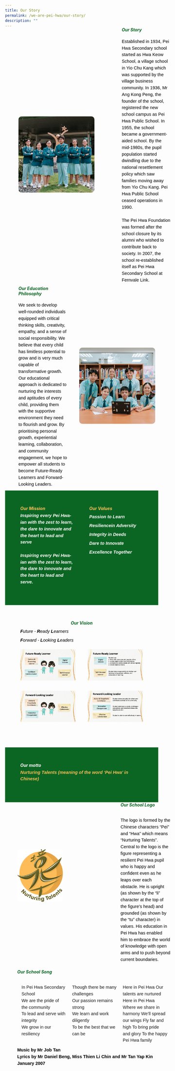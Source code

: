 ```yaml
---
title: Our Story
permalink: /we-are-pei-hwa/our-story/
description: ""
---
```

<div style="margin-top:30px; width:100%; padding: 40px; display: flex; align-items: center;" class="box">&nbsp;
<div style="position: relative; width: 300px; height: 300px; margin-right:40px;" class="container"> 
	<img class="image" alt="Image" style="max-width: 250px; margin-right: 40px;border-radius: 10px" src="https://raw.githubusercontent.com/isomerpages/moe-peihwasec/staging/images/We%20Are%20Pei%20Hwa/peihwa01.png">&nbsp;
	</div>
<div style="flex: 1;" class="content">&nbsp;
	<h6 style="margin-top:-90px;color:#0B6623;"><strong style="color:#0B6623;font-weight:bold;">Our Story</strong></h6>&nbsp;
<p style="margin: -30px 0;font-size:14.5px; line-height:1.5;font-family:sans-serif;color:black;">Established in 1934, Pei Hwa Secondary school started as Hwa Keow School, a village school in Yio Chu Kang which was supported by the village business community. In 1936, Mr Ang Kong Peng, the founder of the school, registered the new school campus as Pei Hwa Public School. In 1955, the school became a government-aided school. By the mid-1980s, the pupil population started dwindling due to the national resettlement policy which saw families moving away from Yio Chu Kang. Pei Hwa Public School ceased operations in 1990. <br><br>
The Pei Hwa Foundation was formed after the school closure by its alumni who wished to contribute back to society. In 2007, the school re-established itself as Pei Hwa Secondary School at Fernvale Link.</p>
</div>
</div>

<div style="margin-top:30px; width:100%; padding: 40px; display: flex; align-items: center;" class="box">&nbsp;
<div style="flex: 1;" class="content">&nbsp;
<h6 style="margin-top:-90px;color:#0B6623;"><strong style="color:#0B6623;font-weight:bold;">Our Education Philosophy</strong></h6>&nbsp;
<p style="margin: -30px 0;font-size:14.5px; line-height:1.5;font-family:sans-serif;color:black;">We seek to develop well-rounded individuals equipped with critical thinking skills, creativity, empathy, and a sense of social responsibility. We believe that every child has limitless potential to grow and is very much capable of transformative growth. Our educational approach is dedicated to nurturing the interests and aptitudes of every child, providing them with the supportive environment they need to flourish and grow. By prioritising personal growth, experiential learning, collaboration, and community engagement, we hope to empower all students to become Future-Ready Learners and Forward-Looking Leaders.</p>
</div>
<div style="position: relative; width: 300px; height: 300px; margin-left:40px;" class="container"> 
	<img class="image" alt="Image" style="max-width: 250px; margin-right: 30px;border-radius: 10px" src="https://raw.githubusercontent.com/isomerpages/moe-peihwasec/staging/images/We%20Are%20Pei%20Hwa/peihwa02.png">&nbsp;
	</div>
</div>

<div style="padding:50px;display: flex; flex: 1; gap: 50px;background-color:#0B6623;" class="container"> 
	<div style="flex: 1;" class="column"> 
		<h6 style="margin: 0;color:#F8BF58;"><strong style="color:#F8BF58;font-weight:bold;">Our Mission</strong></h6> 
		<p style="font-size:14.5px; line-height:1.5 ;margin-top:5px; font-family:sans-serif;font-style: italic;font-weight: bold;color: white;">Inspiring every Pei Hwa-ian with the zest to learn, the dare to innovate and the heart to lead and serve<br><br>
Inspiring every Pei Hwa-ian with the zest to learn, the dare to innovate and the heart to lead and serve.
</p> 
</div>

<div style="flex: 1;" class="column"> 
		<h6 style="margin: 0;color:#F8BF58;"><strong style="color:#F8BF58;font-weight:bold;">Our Values</strong></h6> 
		<p style="font-size:14.5px; line-height:1.5 ;margin-top:5px; font-family:sans-serif;font-style: italic;font-weight: bold;color:white;"><strong style="font-size:14.5px; line-height:2;margin-top:15px; font-family:sans-serif;color:white;">Passion </strong> to Learn 
<br><strong style="font-size:14.5px; line-height:2;margin-top:15px; font-family:sans-serif;color:white;">Resilience</strong>in Adversity
<br><strong style="font-size:14.5px; line-height:2;margin-top:15px; font-family:sans-serif;color:white;">Integrity </strong>in Deeds <br>
<strong style="font-size:14.5px; line-height:2;margin-top:15px; font-family:sans-serif;color:white;">Dare </strong>to Innovate
<br><strong style="font-size:14.5px; line-height:2;margin-top:15px; font-family:sans-serif;color:white;">Excellence </strong>Together
	</p></div> 
</div>

<div style="padding:50px;" class="container"> 
		<h6 style="font-weight: bold;margin: 0;color:#0B6623;text-align:center;"><strong style="color:#0B6623;font-weight:bold;">Our Vision</strong></h6> 
		<p style="font-size:14.5px; line-height:1.5 ;margin-top:5px; font-family:sans-serif;font-style: italic;color:black;"><strong style="font-size:14.5px; line-height:2;margin-top:15px; font-family:sans-serif;color:black;">F</strong>uture - <strong style="font-size:14.5px; line-height:2;margin-top:15px; font-family: font-family:sans-serif;color:black;">R</strong>eady&nbsp;<strong style="font-size:14.5px; line-height:2;margin-top:15px; font-family:sans-serif;color:black;">L</strong>earners <br>
<strong style="font-size:14.5px; line-height:2;margin-top:15px; font-family:sans-serif;color:black;">F</strong>orward - <strong style="font-size:14.5px; line-height:2;margin-top:15px; font-family:sans-serif;color:black;">L</strong>ooking <strong style="font-size:14.5px; line-height:2;margin-top:15px; font-family:sans-serif;color:black;">L</strong>eaders</p> 
<div style="display: flex; flex-wrap: wrap; justify-content: space-between; max-width: 800px; margin: 0 auto;" class="image-container">
	<div style="width: 45%; margin-bottom: 20px; box-sizing: border-box; text-align: center;" class="image-box">
    <img style="width: 100%; margin-bottom: 10px;" alt="Image 1" src="https://raw.githubusercontent.com/isomerpages/moe-peihwasec/staging/images/We%20Are%20Pei%20Hwa/vision01.png">
  </div>
	<div style="width: 45%; margin-bottom: 20px; box-sizing: border-box; text-align: center;" class="image-box">
    <img style="width: 100%; margin-bottom: 10px;" alt="Image 1" src="https://raw.githubusercontent.com/isomerpages/moe-peihwasec/staging/images/We%20Are%20Pei%20Hwa/vision02.png">
  </div>
	<div style="width: 45%; margin-bottom: 20px; box-sizing: border-box; text-align: center;" class="image-box">
    <img style="width: 100%; margin-bottom: 10px;" alt="Image 1" src="https://raw.githubusercontent.com/isomerpages/moe-peihwasec/staging/images/We%20Are%20Pei%20Hwa/vision03.png">
  </div>
	<div style="width: 45%; margin-bottom: 20px; box-sizing: border-box; text-align: center;" class="image-box">
    <img style="width: 100%; margin-bottom: 10px;" alt="Image 1" src="https://raw.githubusercontent.com/isomerpages/moe-peihwasec/staging/images/We%20Are%20Pei%20Hwa/vision-04.png">
  </div>
</div>
		
</div>

<div style="background-color:#0B6623; padding:50px;">
		<h6 style="font-weight: bold;margin: 0;color:white"><strong style="color:white;font-weight:bold;">Our motto</strong></h6> 
		<p style="font-size:14.5px; line-height:1.5 ;margin-top:5px; font-family:sans-serif;font-style: italic;font-weight: bold;color:#F8BF58;">Nurturing Talents (meaning of the word ‘Pei Hwa’ in Chinese)</p> 
</div>

<div style="margin-top:30px; width:100%; padding: 40px; display: flex; align-items: center;" class="box">
<div style="position: relative; width: 300px; height: 300px; margin-right:40px;" class="container"> 
	<img class="image" alt="Image" style="max-width: 50%; margin-right: 40px;border-radius: 10px" src="https://raw.githubusercontent.com/isomerpages/moe-peihwasec/staging/images/logo%20icon%20only%20-%20no%20tagline.png">&nbsp;
	</div>
<div style="flex: 1;" class="content">
	<h6 style="margin-top:-70px;color:#0B6623;"><strong style="color:#0B6623;font-weight:bold;">Our School Logo</strong></h6>
<p style="margin: 10px 0;font-size:14.5px; line-height:1.5;font-family:sans-serif;color:black;">The logo is formed by the Chinese characters “Pei” and “Hwa” which means “Nurturing Talents”. Central to the logo is the figure representing a resilient Pei Hwa pupil who is happy and confident even as he leaps over each obstacle. He is upright (as shown by the “li” character at the top of the figure’s head) and grounded (as shown by the “tu” character) in values. His education in Pei Hwa has enabled him to embrace the world of knowledge with open arms and to push beyond current boundaries.</p>
</div>
</div>
	
<div style="margin-top:30px; width:100%; padding: 40px; display: flex; align-items: center;" class="box">

<div style="flex: 1;" class="content">
<h6 style="margin-top:-100px;color:#0B6623;"><strong style="color:#0B6623;font-weight:bold;">Our School Song</strong></h6>


<div style="display: flex;" class="two-column">&nbsp;

<div style="flex: 1; padding: 0 10px;" class="column">
<p style="margin: 0;font-size:14.5px; line-height:1.5;font-family:sans-serif;color;black;">In Pei Hwa Secondary School<br>We are the pride of the community<br>To lead and serve with integrity<br>We grow in our resiliency</p></div>
	
<div style="flex: 1; padding: 0 10px;" class="column">
<p style="margin: 0;font-size:14.5px; line-height:1.5;font-family:sans-serif;color;black;">Though there be many challenges<br>Our passion remains strong<br>We learn and work diligently<br>To be the best that we can be</p>
</div>

<div style="flex: 1; padding: 0 10px;" class="column">
<p style="margin: 0;font-size:14.5px; line-height:1.5;font-family:sans-serif;color;black;">Here in Pei Hwa  
Our talents are nurtured  
Here in Pei Hwa  
Where we share in harmony  
We’ll spread our wings  
Fly far and high  
To bring pride and glory  
To the happy Pei Hwa family</p>
</div>
</div>

<p style="margin: 10px 0;font-size:14.5px; line-height:1.5;font-family:sans-serif;color:black;"><strong style="font-family:sans-serif;color:black;">Music by Mr Job Tan<br>
Lyrics by Mr Daniel Beng, Miss Thien Li Chin and Mr Tan Yap Kin<br>  
	January 2007</strong></p>
	</div> 
</div>
